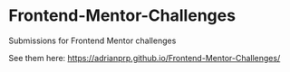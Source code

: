 # Frontend-Mentor-Challenges
Submissions for Frontend Mentor challenges 


See them here:  https://adrianprp.github.io/Frontend-Mentor-Challenges/